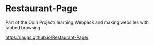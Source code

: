 # Restaurant-Page

Part of the Odin Project/ learning Webpack and making websites with tabbed browsing

https://jaugs.github.io/Restaurant-Page/
